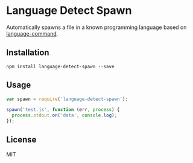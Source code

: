 # Language Detect Spawn

Automatically spawns a file in a known programming language based on [language-command](https://github.com/blakeembrey/node-language-command).

## Installation

```
npm install language-detect-spawn --save
```

## Usage

```javascript
var spawn = require('language-detect-spawn');

spawn('test.js', function (err, process) {
  process.stdout.on('data', console.log);
});
```

## License

MIT
